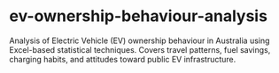 # ev-ownership-behaviour-analysis
Analysis of Electric Vehicle (EV) ownership behaviour in Australia using Excel-based statistical techniques. Covers travel patterns, fuel savings, charging habits, and attitudes toward public EV infrastructure.
